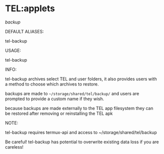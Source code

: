 # TEL:applets

_backup_

DEFAULT ALIASES:

tel-backup

USAGE:

tel-backup

INFO:

tel-backup archives select TEL and user folders, it also provides users with a method to choose which archives to restore.

backups are made to `~/storage/shared/tel/backup/` and users are prompted to provide a custom name if they wish.

because backups are made externally to the TEL app filesystem they can be restored after removing or reinstalling the TEL apk

NOTE:

tel-backup requires termux-api and access to ~/storage/shared/tel/backup

Be careful! tel-backup has potential to overwrite existing data loss if you are careless!
